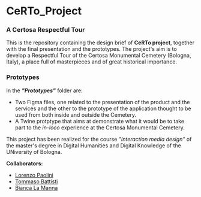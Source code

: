 # CeRTo_Project
### A Certosa Respectful Tour

This is the repository containing the design brief of <b>CeRTo project</b>, together with the final presentation and the prototypes.
The project's aim is to develop a Respectful Tour of the Certosa Monumental Cemetery (Bologna, Italy), a place full of masterpieces and of great historical importance.

### Prototypes
In the ***"Prototypes"*** folder are:
- Two Figma files, one related to the presentation of the product and the services and the other to the prototype of the application thought to be used from both inside and outside the Cemetery.
- A Twine protptype that aims at demonstrate what it would be to take part to the _in-loco_ experience at the Certosa Monumental Cemetery.


This project has been realized for the course _"Interaction media design"_ of the master's degree in Digital Humanities and Digital Knowledge of the UNiversity of Bologna.


**Collaborators:**
- [Lorenzo Paolini](https://github.com/Postitisnt)
- [Tommaso Battisti](https://github.com/tommasobattisti)
- [Bianca La Manna](https://github.com/Bianca-LM)
